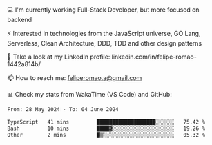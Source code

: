 💻 I'm currently working Full-Stack Developer, but more focused on backend

⚡ Interested in technologies from the JavaScript universe, GO Lang, Serverless, Clean Architecture, DDD, TDD and other design patterns

👥 Take a look at my LinkedIn profile: linkedin.com/in/felipe-romao-1442a814b/

📫 How to reach me: feliperomao.a@gmail.com

📊 Check my stats from WakaTime (VS Code) and GitHub:

<!--START_SECTION:waka-->

```txt
From: 28 May 2024 - To: 04 June 2024

TypeScript   41 mins         ███████████████████░░░░░░   75.42 %
Bash         10 mins         ████▓░░░░░░░░░░░░░░░░░░░░   19.26 %
Other        2 mins          █▒░░░░░░░░░░░░░░░░░░░░░░░   05.32 %
```

<!--END_SECTION:waka-->
